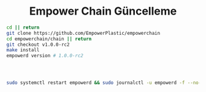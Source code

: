 ﻿<h1 align="center"> Empower Chain Güncelleme</h1>

```sh
cd || return
git clone https://github.com/EmpowerPlastic/empowerchain
cd empowerchain/chain || return
git checkout v1.0.0-rc2
make install
empowerd version # 1.0.0-rc2




sudo systemctl restart empowerd && sudo journalctl -u empowerd -f --no-hostname -o cat

